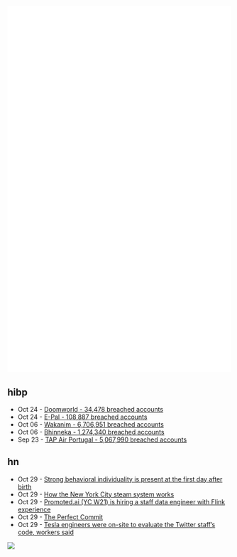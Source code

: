 ![Metrics](https://raw.githubusercontent.com/phixion/phixion/master/metrics.svg)

## hibp

<!--
for https://github.com/phixion/phixion/blob/main/.github/workflows/feeds.yml
-->
<!--START_SECTION:haveibeenpwnd-->
- Oct 24 - [Doomworld - 34,478 breached accounts](https://haveibeenpwned.com/PwnedWebsites#Doomworld)
- Oct 24 - [E-Pal - 108,887 breached accounts](https://haveibeenpwned.com/PwnedWebsites#EPal)
- Oct 06 - [Wakanim - 6,706,951 breached accounts](https://haveibeenpwned.com/PwnedWebsites#Wakanim)
- Oct 06 - [Bhinneka - 1,274,340 breached accounts](https://haveibeenpwned.com/PwnedWebsites#Bhinneka)
- Sep 23 - [TAP Air Portugal - 5,067,990 breached accounts](https://haveibeenpwned.com/PwnedWebsites#TAPAirPortugal)
<!--END_SECTION:haveibeenpwnd-->

## hn

<!--
for https://github.com/phixion/phixion/blob/main/.github/workflows/feeds.yml
-->
<!--START_SECTION:hn-->
- Oct 29 - [Strong behavioral individuality is present at the first day after birth](https://www.nature.com/articles/s41467-022-34113-y)
- Oct 29 - [How the New York City steam system works](https://untappedcities.com/2021/07/09/new-york-city-steam-system/)
- Oct 29 - [Promoted.ai (YC W21) is hiring a staff data engineer with Flink experience](https://www.ycombinator.com/companies/promoted/jobs/wc5X1S4-staff-data-engineer-flink)
- Oct 29 - [The Perfect Commit](https://simonwillison.net/2022/Oct/29/the-perfect-commit/)
- Oct 29 - [Tesla engineers were on-site to evaluate the Twitter staff’s code, workers said](https://www.washingtonpost.com/technology/2022/10/29/elon-musk-twitter-takeover/)
<!--END_SECTION:hn-->

<!--
for https://yhype.me
-->
![](https://hit.yhype.me/github/profile?user_id=13013670)
